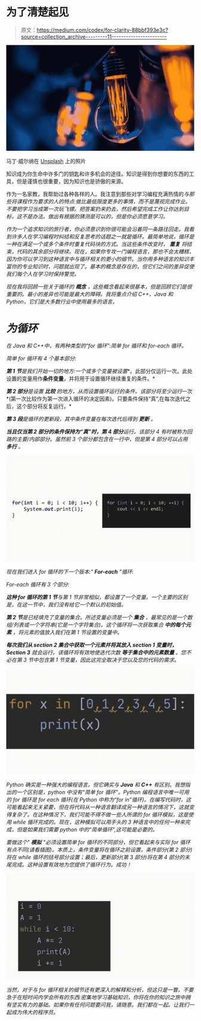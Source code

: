 # 为了清楚起见

> 原文：<https://medium.com/codex/for-clarity-88bbf393e3c?source=collection_archive---------11----------------------->

![](img/d70a68525aee78c883679b7ae0dcff20.png)

马丁·威尔纳在 [Unsplash](https://unsplash.com?utm_source=medium&utm_medium=referral) 上的照片

知识成为你生命中许多门的钥匙和许多机会的途径。知识是得到你想要的东西的工具，但是谨慎也很重要，因为知识也是骄傲的来源。

作为一名家教，我帮助过各种各样的人。我注意到那些对学习编程充满热情的*与那些将课程作为要求的人的特点:做比最低限度更多的事情，而不是蔑视完成作业。不要把学习当成第一次玩飞镖。把答案扔来扔去，然后希望完成工作让你达到目标，这不是办法。做出有根据的猜测是可以的，但是你必须愿意学习。*

*作为一个追求知识的旅行者，你必须意识到你很可能会沿着同一条路往回走。我看到许多人在学习编程时纠结和反复思考的话题之一就是循环。最简单地说，循环是一种在满足一个或多个条件时重复代码块的方式。当这些条件改变时， ***重复*** 将结束，代码的其余部分将继续。现在，如果你专攻一门编程语言，那也不会太糟糕，因为你可以学习到这种语言中与循环相关的更小的细节。当你用多种语言的知识丰富你的专业知识时，问题就出现了。基本的概念是存在的，但它们之间的差异促使我们每个人在学习时保持警觉。*

*现在我将回顾一些关于循环的 ***概念*** ，这些概念看起来很基本，但是回顾它们是很重要的。最小的差异也可能是最大的障碍。我将重点介绍 C++、Java 和 Python，它们是大多数行业中使用最多的语言。*

# ***为循环***

*在 Java 和 C++中，有两种类型的“for 循环”:简单 for 循环和 for-each 循环。*

*简单 for 循环有 4 个基本部分:*

***第 1 节**是我们开始一切的地方:一个或多个变量被**设置**。此部分仅运行一次。此处设置的变量用作**条件变量**，并将用于设置循环继续重复的条件。*

***第 2 部分**是设置 ***比较*** 的地方，从而设置循环运行的条件。该部分将至少运行*一次*(第一次比较作为第一次进入循环的决定因素)。只要条件保持“真”,在每次迭代之后，这个部分将反复运行。*

***第 3 段**是循环的更新段，其中条件变量在每次迭代后得到 ***更新*** 。*

***当且仅当第 2 部分的条件保持为“真”时，第 4 部分**运行。该部分 4 有时被称为回路的主要/内部部分。虽然前 3 个部分都包含在一行中，但是第 4 部分可以占用 ***多行*** 。*

*![](img/6ea4bc343a3ecf53c00ca7a2484c52ac.png)*

*现在我们进入 for 循环的下一个版本:" ***For-each*** "循环:*

*For-each 循环有 3 个部分:*

***这种 for 循环的第 1 节**与第 1 节非常相似，都设置了一个变量。一个主要的区别是，在这一节中，我们没有给它一个默认的初始值。*

***第 2 节**是已经填充了变量的集合。所述变量必须是一个 ***集合*** ，最常见的是一个数组/列表或一个字符串(它是一个字符集合)。这个循环将一次获取集合 ***中的每个元素*** ，将元素的值放入我们在第 1 节设置的变量中。*

***每次我们从 section 2 集合中获取一个元素并将其放入 section 1 变量时，Section 3** 就会运行。该循环将有效地使迭代次数 ***等于集合中的元素数量*** 。您不必在第 3 节中包含第 1 节变量，因此这完全取决于您以及您的代码的需求。*

*![](img/2eafb318d1ccef090b631f72a465a410.png)*

*Python 确实是一种强大的编程语言。但它确实与 **Java** 和 **C++** 有区别。我想指出的一个区别是，python 中没有“简单 for 循环”。Python 编程语言中唯一可用的 for 循环是 for each 循环(在 Python 中称为“for in”循环)。在编写代码时，这可能看起来无关紧要，但在将代码从一种语言翻译成另一种语言的情况下，这就变得复杂了。在这种情况下，我们可能不得不做一些人所谓的 for 循环模拟，这是使用 while 循环完成的。现在，这种模拟可以用手头的 3 种语言中的任何一种来完成，但是如果我们需要 python 中的“简单循环”,这可能是必要的。*

*要做这个" ***模拟*** "必须设置简单 for 循环的不同部分，但它看起来与实际 for 循环有点不同(请看插图)。本质上，条件变量将在循环之前设置，条件部分(第 2 部分)将在 while 循环的括号部分设置；最后，更新部分(第 3 部分)将在第 4 部分的末尾完成。这种设置有效地为您提供了循环行为。成功！*

*![](img/ab4d883f9f3c6d8f9488e22cd8760822.png)*

*当然，对于与 for 循环相关的细节还有更深入的解释和分析，但这只是一瞥。不要急于在短时间内学会所有的东西:密集地学习基础知识，你将在你的知识之旅中拥有坚实有力的基础。如果你有任何问题要问我，请随意。我们都在一起。让我们一起成为伟大的程序员。*